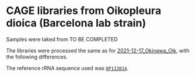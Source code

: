CAGE libraries from Oikopleura dioica (Barcelona lab strain)
============================================================

Samples were taked from TO BE COMPLETED

The libraries were processed the same as for
[2021-12-17_Okinawa_Oik](../2021-12-17_Okinawa_Oik/README.md), with the
following differences.

The reference rRNA sequence used was [`OP113814`](https://www.ncbi.nlm.nih.gov/nucleotide/OP113814.1).
